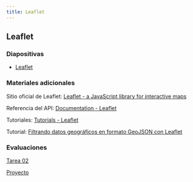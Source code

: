 ```yaml
---
title: Leaflet
---
```


## Leaflet

### Diapositivas

- [Leaflet](https://mfvargas.github.io/pres-leaflet/)

### Materiales adicionales

Sitio oficial de Leaflet: [Leaflet - a JavaScript library for interactive maps](https://leafletjs.com/)

Referencia del API: [Documentation - Leaflet](https://leafletjs.com/reference-1.5.0.html)

Tutoriales: [Tutorials - Leaflet](https://leafletjs.com/examples.html)

Tutorial: [Filtrando datos geográficos en formato GeoJSON con Leaflet](https://mappinggis.com/2019/11/filtrando-datos-geograficos-en-formato-geojson-con-leaflet/)

### Evaluaciones

[Tarea 02](https://mfvargas.github.io/curso-programacion-web-geoespacial/tarea02.html)

[Proyecto](https://mfvargas.github.io/curso-programacion-web-geoespacial/proyecto.html)
